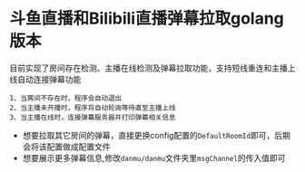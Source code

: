# 斗鱼直播和Bilibili直播弹幕拉取golang版本
    
目前实现了房间存在检测、主播在线检测及弹幕拉取功能，支持短线重连和主播上线自动连接弹幕功能

    1、当房间不存在时，程序会自动退出
    2、当主播未开播时，程序将自动轮询等待直至主播上线
    3、当主播在线时，连接弹幕服务器并打印弹幕相关信息
    
* 想要拉取其它房间的弹幕，直接更换config配置的`DefaultRoomId`即可，后期会将该配置做成配置文件
* 想要展示更多弹幕信息,修改`danmu/danmu`文件夹里`msgChannel`的传入值即可